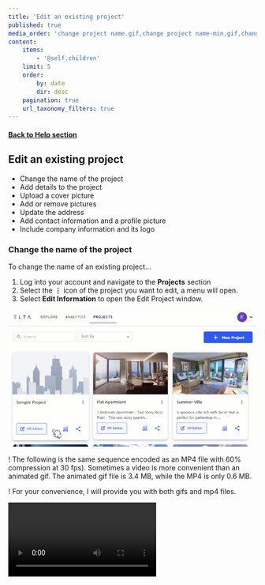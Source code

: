 ```yaml
---
title: 'Edit an existing project'
published: true
media_order: 'change project name.gif,change project name-min.gif,change project name.mp4'
content:
    items:
        - '@self.children'
    limit: 5
    order:
        by: date
        dir: desc
    pagination: true
    url_taxonomy_filters: true
---
```


#### [Back to Help section](https://elsa360documentation.josemanuelsalgado.com/)
## Edit an existing project

* Change the name of the project
* Add details to the project
* Upload a cover picture
* Add or remove pictures
* Update the address
* Add contact information and a profile picture
* Include company information and its logo


### Change the name of the project

To change the name of an existing project...

1. Log into your account and navigate to the **Projects** section
2. Select the **⋮** icon of the project you want to edit, a menu will open.
3. Select **Edit Information** to open the Edit Project window.

![change%20project%20name](change%20project%20name.gif "change%20project%20name")

! The following is the same sequence encoded as an MP4 file with 60% compression at 30 fps). Sometimes a video is more convenient than an animated gif. The animated gif file is 3.4 MB, while the MP4 is only 0.6 MB. 

! For your convenience, I will provide you with both gifs and mp4 files.

![change%20project%20name](change%20project%20name.mp4 "change%20project%20name")
